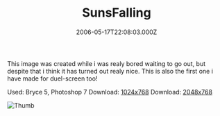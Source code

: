 ﻿---
coverImage: /images/fallback-post-header.png
date: '2006-05-17T22:08:03.000Z'
tags: []
title: SunsFalling
oldUrl: /art/sunsfalling
---

This image was created while i was realy bored waiting to go out, but despite that i think it has turned out realy nice. This is also the first one i have made for duel-screen too!

Used: Bryce 5, Photoshop 7
Download: [1024x768](https://www.mikecann.blog/Images/Art-Full/SunsFalling.jpg)
Download: [2048x768](https://www.mikecann.blog/Images/Art-Full/SunsFalling-Duel.jpg)

![Thumb](https://www.mikecann.blog/Images/Art-Thumbs/SunsFalling.gif "Thumb")
